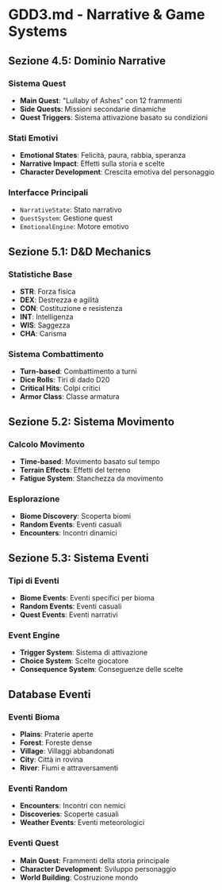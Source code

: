 # GDD3.md - Narrative & Game Systems

## Sezione 4.5: Dominio Narrative

### Sistema Quest
- **Main Quest**: "Lullaby of Ashes" con 12 frammenti
- **Side Quests**: Missioni secondarie dinamiche
- **Quest Triggers**: Sistema attivazione basato su condizioni

### Stati Emotivi
- **Emotional States**: Felicità, paura, rabbia, speranza
- **Narrative Impact**: Effetti sulla storia e scelte
- **Character Development**: Crescita emotiva del personaggio

### Interfacce Principali
- `NarrativeState`: Stato narrativo
- `QuestSystem`: Gestione quest
- `EmotionalEngine`: Motore emotivo

## Sezione 5.1: D&D Mechanics

### Statistiche Base
- **STR**: Forza fisica
- **DEX**: Destrezza e agilità
- **CON**: Costituzione e resistenza
- **INT**: Intelligenza
- **WIS**: Saggezza
- **CHA**: Carisma

### Sistema Combattimento
- **Turn-based**: Combattimento a turni
- **Dice Rolls**: Tiri di dado D20
- **Critical Hits**: Colpi critici
- **Armor Class**: Classe armatura

## Sezione 5.2: Sistema Movimento

### Calcolo Movimento
- **Time-based**: Movimento basato sul tempo
- **Terrain Effects**: Effetti del terreno
- **Fatigue System**: Stanchezza da movimento

### Esplorazione
- **Biome Discovery**: Scoperta biomi
- **Random Events**: Eventi casuali
- **Encounters**: Incontri dinamici

## Sezione 5.3: Sistema Eventi

### Tipi di Eventi
- **Biome Events**: Eventi specifici per bioma
- **Random Events**: Eventi casuali
- **Quest Events**: Eventi narrativi

### Event Engine
- **Trigger System**: Sistema di attivazione
- **Choice System**: Scelte giocatore
- **Consequence System**: Conseguenze delle scelte

## Database Eventi

### Eventi Bioma
- **Plains**: Praterie aperte
- **Forest**: Foreste dense
- **Village**: Villaggi abbandonati
- **City**: Città in rovina
- **River**: Fiumi e attraversamenti

### Eventi Random
- **Encounters**: Incontri con nemici
- **Discoveries**: Scoperte casuali
- **Weather Events**: Eventi meteorologici

### Eventi Quest
- **Main Quest**: Frammenti della storia principale
- **Character Development**: Sviluppo personaggio
- **World Building**: Costruzione mondo